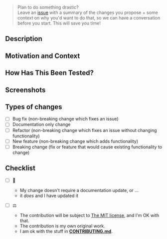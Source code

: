 <!--- Provide a general summary of your changes in the Title above -->

> Plan to do something drastic?  
> Leave an [issue](https://github.com/sverweij/watskeburt/issues/new/choose) with a
> summary of the changes you propose + some context on why you'd want to
> do that, so we can have a conversation before you start. This will save you time!

## Description

<!--- Describe your changes in detail -->

## Motivation and Context

<!--- Why is this change required? What problem does it solve? -->
<!--- If it fixes an open issue, please link to the issue here. -->

## How Has This Been Tested?

<!--- Please describe in detail how you tested your changes. -->
<!--- Include details of your testing environment, and the tests you ran to -->
<!--- see how your change affects other areas of the code, etc. -->

## Screenshots

<!-- Only if appropriate - feel free to delete this section if it's not applicable -->

## Types of changes

<!--- What types of changes does your code introduce? Put an `x` in all the boxes that apply: -->

- [ ] Bug fix (non-breaking change which fixes an issue)
- [ ] Documentation only change
- [ ] Refactor (non-breaking change which fixes an issue without changing functionality)
- [ ] New feature (non-breaking change which adds functionality)
- [ ] Breaking change (fix or feature that would cause existing functionality to change)

## Checklist

<!--- Go over all the following points, and put an `x` in all the boxes that apply. -->
<!--- If you're unsure about any of these, don't hesitate to ask. We're here to help! -->

- [ ] :book:

  - My change doesn't require a documentation update, or ...
  - it _does_ and I have updated it

- [ ] :balance_scale:
  - The contribution will be subject to [The MIT license](https://github.com/sverweij/watskeburt/blob/develop/LICENSE), and I'm OK with that.
  - The contribution is my own original work.
  - I am ok with the stuff in [**CONTRIBUTING.md**](https://github.com/sverweij/watskeburt/blob/develop/.github/CONTRIBUTING.md).
